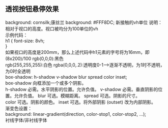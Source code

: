 ## 透视按钮悬停效果

 background: cornsilk;康丝兰
  background: #FFF8DC;
新接触的vh单位
说明：  
相对于视口的高度。视口被均分为100单位的vh  
示例代码：  
h1 {
    font-size: 8vh;  
}  
如果视口的高度是200mm，那么上述代码中h1元素的字号将为16mm，即(8x200)/100
rgb(0,0,0):黑色  
rgb(255,255,255):白色
rgba(0,0,0,.2):透明度0-1-->逐渐不透明，为1时不透明，为0时全透明  
box-shadow: h-shadow v-shadow blur spread color inset;   
box-shadow 向框添加一个或多个阴影。  
h-shadow	必需。水平阴影的位置。允许负值。
v-shadow	必需。垂直阴影的位置。允许负值。
blur	可选。模糊距离。
spread	可选。阴影的尺寸。	
color	可选。阴影的颜色。
inset	可选。将外部阴影 (outset) 改为内部阴影。    
渐变色设置：  
background: linear-gradient(direction, color-stop1, color-stop2, ...);   
衬线字体/非衬线字体


 
